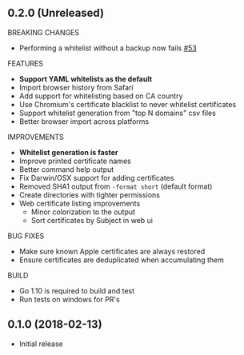 ## 0.2.0 (Unreleased)

BREAKING CHANGES

- Performing a whitelist without a backup now fails [#53](https://github.com/adamdecaf/cert-manage/issues/53)

FEATURES

- **Support YAML whitelists as the default**
- Import browser history from Safari
- Add support for whitelisting based on CA country
- Use Chromium's certificate blacklist to never whitelist certificates
- Support whitelist generation from "top N domains" csv files
- Better browser import across platforms

IMPROVEMENTS

- **Whitelist generation is faster**
- Improve printed certificate names
- Better command help output
- Fix Darwin/OSX support for adding certificates
- Removed SHA1 output from `-format short` (default format)
- Create directories with tighter permissions
- Web certificate listing improvements
   - Minor colorization to the output
   - Sort certificates by Subject in web ui

BUG FIXES

- Make sure known Apple certificates are always restored
- Ensure certificates are deduplicated when accumulating them

BUILD

- Go 1.10 is required to build and test
- Run tests on windows for PR's

## 0.1.0 (2018-02-13)

- Initial release
